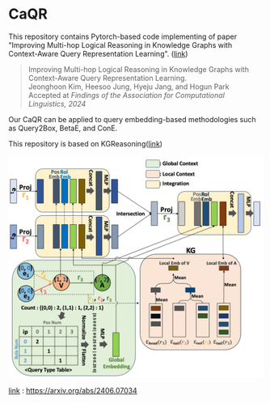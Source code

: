 # CaQR
This repository contains Pytorch-based code implementing of paper "Improving Multi-hop Logical Reasoning in Knowledge Graphs with Context-Aware Query Representation Learning". ([link])

> Improving Multi-hop Logical Reasoning in Knowledge Graphs with Context-Aware Query Representation Learning.\
> Jeonghoon Kim, Heesoo Jung, Hyeju Jang, and Hogun Park\
> Accepted at _Findings of the Association for Computational Linguistics, 2024_

Our CaQR can be applied to query embedding-based methodologies such as Query2Box, BetaE, and ConE.

This repository is based on KGReasoning([link])

![CaQR applied on _ip_ query.](./fig/caqr.png)

[link]: https://github.com/snap-stanford/KGReasoning
[link] : https://arxiv.org/abs/2406.07034
